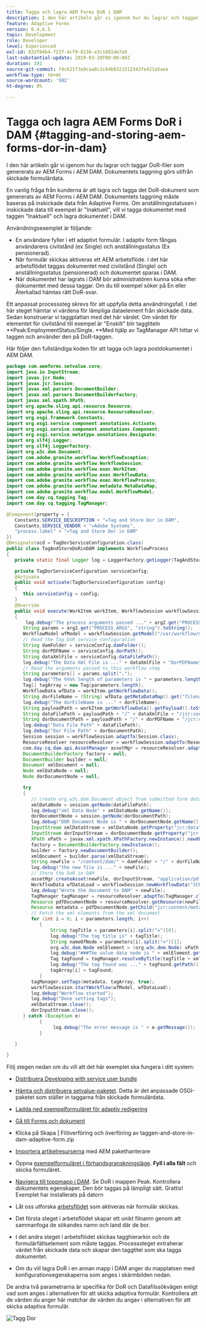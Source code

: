 ```yaml
---
title: Tagga och lagra AEM Forms DoR i DAM
description: I den här artikeln går vi igenom hur du lagrar och taggar DoR-filer som genererats av AEM Forms i AEM DAM. Dokumentets taggning görs utifrån skickade formulärdata.
feature: Adaptive Forms
version: 6.4,6.5
topic: Development
role: Developer
level: Experienced
exl-id: 832f04b4-f22f-4cf9-8136-e3c1081de7a9
last-substantial-update: 2019-03-20T00:00:00Z
duration: 191
source-git-commit: f4c621f3a9caa8c2c64b8323312343fe421a5aee
workflow-type: tm+mt
source-wordcount: '582'
ht-degree: 0%

---
```


# Tagga och lagra AEM Forms DoR i DAM {#tagging-and-storing-aem-forms-dor-in-dam}

I den här artikeln går vi igenom hur du lagrar och taggar DoR-filer som genererats av AEM Forms i AEM DAM. Dokumentets taggning görs utifrån skickade formulärdata.

En vanlig fråga från kunderna är att lagra och tagga det DoR-dokument som genererats av AEM Forms i AEM DAM. Dokumentets taggning måste baseras på inskickade data från Adaptive Forms. Om anställningsstatusen i inskickade data till exempel är &quot;Inaktuell&quot;, vill vi tagga dokumentet med taggen &quot;Inaktuell&quot; och lagra dokumentet i DAM.

Användningsexemplet är följande:

* En användare fyller i ett adaptivt formulär. I adaptiv form fångas användarens civilstånd (ex Single) och anställningsstatus (Ex pensionerad).
* När formulär skickas aktiveras ett AEM arbetsflöde. I det här arbetsflödet taggas dokumentet med civilstånd (Single) och anställningsstatus (pensionerad) och dokumentet sparas i DAM.
* När dokumentet har lagrats i DAM bör administratören kunna söka efter dokumentet med dessa taggar. Om du till exempel söker på En eller Återkallad hämtas rätt DoR-svar.

Ett anpassat processsteg skrevs för att uppfylla detta användningsfall. I det här steget hämtar vi värdena för lämpliga dataelement från skickade data. Sedan konstruerar vi taggplattan med det här värdet. Om värdet för elementet för civilstånd till exempel är &quot;Enskilt&quot; blir taggtiteln **Peak:EmploymentStatus/Single. **Med hjälp av TagManager API hittar vi taggen och använder den på DoR-taggen.

Här följer den fullständiga koden för att tagga och lagra postdokumentet i AEM DAM.

```java
package com.aemforms.setvalue.core;
import java.io.InputStream;
import javax.jcr.Node;
import javax.jcr.Session;
import javax.xml.parsers.DocumentBuilder;
import javax.xml.parsers.DocumentBuilderFactory;
import javax.xml.xpath.XPath;
import org.apache.sling.api.resource.Resource;
import org.apache.sling.api.resource.ResourceResolver;
import org.osgi.framework.Constants;
import org.osgi.service.component.annotations.Activate;
import org.osgi.service.component.annotations.Component;
import org.osgi.service.metatype.annotations.Designate;
import org.slf4j.Logger;
import org.slf4j.LoggerFactory;
import org.w3c.dom.Document;
import com.adobe.granite.workflow.WorkflowException;
import com.adobe.granite.workflow.WorkflowSession;
import com.adobe.granite.workflow.exec.WorkItem;
import com.adobe.granite.workflow.exec.WorkflowData;
import com.adobe.granite.workflow.exec.WorkflowProcess;
import com.adobe.granite.workflow.metadata.MetaDataMap;
import com.adobe.granite.workflow.model.WorkflowModel;
import com.day.cq.tagging.Tag;
import com.day.cq.tagging.TagManager;

@Component(property = {
   Constants.SERVICE_DESCRIPTION + "=Tag and Store Dor in DAM",
   Constants.SERVICE_VENDOR + "=Adobe Systems",
   "process.label" + "=Tag and Store Dor in DAM"
})
@Designate(ocd = TagDorServiceConfiguration.class)
public class TagAndStoreDoRinDAM implements WorkflowProcess
{
   private static final Logger log = LoggerFactory.getLogger(TagAndStoreDoRinDAM.class);

   private TagDorServiceConfiguration serviceConfig;
   @Activate
   public void activate(TagDorServiceConfiguration config)
   {
      this.serviceConfig = config;
   }
   @Override
   public void execute(WorkItem workItem, WorkflowSession workflowSession, MetaDataMap arg2) throws WorkflowException
   {
       log.debug("The process arguments passed ..." + arg2.get("PROCESS_ARGS", "string").toString());
      String params = arg2.get("PROCESS_ARGS", "string").toString();
      WorkflowModel wfModel = workflowSession.getModel("/var/workflow/models/dam/update_asset");
      // Read the Tag DoR service configuration
      String damFolder = serviceConfig.damFolder();
      String dorPDFName = serviceConfig.dorPath();
      String dataXmlFile = serviceConfig.dataFilePath();
      log.debug("The Data Xml File is ..." + dataXmlFile + "DorPDFName" + dorPDFName);
      // Read the arguments passed to this workflow step
      String parameters[] = params.split(",");
      log.debug("The %%%% length of parameters is " + parameters.length);
      Tag[] tagArray = new Tag[parameters.length];
      WorkflowData wfData = workItem.getWorkflowData();
      String dorFileName = (String) wfData.getMetaDataMap().get("filename");
      log.debug("The dorFileName is ..." + dorFileName);
      String payloadPath = workItem.getWorkflowData().getPayload().toString();
      String dataFilePath = payloadPath + "/" + dataXmlFile + "/jcr:content";
      String dorDocumentPath = payloadPath + "/" + dorPDFName + "/jcr:content";
      log.debug("Data File Path" + dataFilePath);
      log.debug("Dor File Path" + dorDocumentPath);
      Session session = workflowSession.adaptTo(Session.class);
      ResourceResolver resourceResolver = workflowSession.adaptTo(ResourceResolver.class);
      com.day.cq.dam.api.AssetManager assetMgr = resourceResolver.adaptTo(com.day.cq.dam.api.AssetManager.class);
      DocumentBuilderFactory factory = null;
      DocumentBuilder builder = null;
      Document xmlDocument = null;
      Node xmlDataNode = null;
      Node dorDocumentNode = null;

      try
      {
         // create org.w3c.dom.Document object from submitted form data
         xmlDataNode = session.getNode(dataFilePath);
         log.debug("xml Data Node" + xmlDataNode.getName());
         dorDocumentNode = session.getNode(dorDocumentPath);
         log.debug("DOR Document Node is " + dorDocumentNode.getName());
         InputStream xmlDataStream = xmlDataNode.getProperty("jcr:data").getBinary().getStream();
         InputStream dorInputStream = dorDocumentNode.getProperty("jcr:data").getBinary().getStream();
         XPath xPath = javax.xml.xpath.XPathFactory.newInstance().newXPath();
         factory = DocumentBuilderFactory.newInstance();
         builder = factory.newDocumentBuilder();
         xmlDocument = builder.parse(xmlDataStream);
         String newFile = "/content/dam/" + damFolder + "/" + dorFileName;
         log.debug("the new file is ..." + newFile);
         // Store the DoR in DAM
         assetMgr.createAsset(newFile, dorInputStream, "application/pdf", true);
         WorkflowData wfDataLoad = workflowSession.newWorkflowData("JCR_PATH", newFile);
         log.debug("Wrote the document to DAM" + newFile);
         TagManager tagManager = resourceResolver.adaptTo(TagManager.class);
         Resource pdfDocumentNode = resourceResolver.getResource(newFile);
         Resource metadata = pdfDocumentNode.getChild("jcr:content/metadata");
         // Fetch the xml elements from the xml document
         for (int i = 0; i < parameters.length; i++)
            {
                String tagTitle = parameters[i].split("=")[0];
                log.debug("The tag title is" + tagTitle);
                String nameOfNode = parameters[i].split("=")[1];
                org.w3c.dom.Node xmlElement = (org.w3c.dom.Node) xPath.compile(nameOfNode).evaluate(xmlDocument, javax.xml.xpath.XPathConstants.NODE);
                log.debug("###The value data node is " + xmlElement.getTextContent());
                Tag tagFound = tagManager.resolveByTitle(tagTitle + xmlElement.getTextContent());
                log.debug("The tag found was ..." + tagFound.getPath());
                tagArray[i] = tagFound;
            }
         tagManager.setTags(metadata, tagArray, true);
         workflowSession.startWorkflow(wfModel, wfDataLoad);
         log.debug("Workflow started");
         log.debug("Done setting tags");
         xmlDataStream.close();
         dorInputStream.close();
      } catch (Exception e)
            {
                 log.debug("The error message is " + e.getMessage());
            }

   }

}
```

Följ stegen nedan om du vill att det här exemplet ska fungera i ditt system:
* [Distribuera Developing with service user bundle](/help/forms/assets/common-osgi-bundles/DevelopingWithServiceUser.jar)

* [Hämta och distribuera setvalue-paketet](/help/forms/assets/common-osgi-bundles/SetValueApp.core-1.0-SNAPSHOT.jar). Detta är det anpassade OSGI-paketet som ställer in taggarna från skickade formulärdata.

* [Ladda ned exempelformuläret för adaptiv redigering](assets/tag-and-store-in-dam-adaptive-form.zip)

* [Gå till Forms och dokument](http://localhost:4502/aem/forms.html/content/dam/formsanddocuments)

* Klicka på Skapa | Filöverföring och överföring av taggen-and-store-in-dam-adaptive-form.zip

* [Importera artikelresurserna](assets/tag-and-store-in-dam-assets.zip) med AEM pakethanterare
* Öppna [exempelformuläret i förhandsgranskningsläge](http://localhost:4502/content/dam/formsanddocuments/tagandstoreindam/jcr:content?wcmmode=disabled). **Fyll i alla fält** och skicka formuläret.
* [Navigera till toppmapp i DAM](http://localhost:4502/assets.html/content/dam/Peak). Se DoR i mappen Peak. Kontrollera dokumentets egenskaper. Den bör taggas på lämpligt sätt.
Grattis! Exemplet har installerats på datorn

* Låt oss utforska [arbetsflödet](http://localhost:4502/editor.html/conf/global/settings/workflow/models/TagAndStoreDoRinDAM.html) som aktiveras när formulär skickas.
* Det första steget i arbetsflödet skapar ett unikt filnamn genom att sammanfoga de sökandes namn och land där de bor.
* I det andra steget i arbetsflödet skickas tagghierarkin och de formulärfältselement som måste taggas. Processsteget extraherar värdet från skickade data och skapar den taggtitel som ska tagga dokumentet.
* Om du vill lagra DoR i en annan mapp i DAM anger du mapplatsen med konfigurationsegenskaperna som anges i skärmbilden nedan.

De andra två parametrarna är specifika för DoR och Datafilssökvägen enligt vad som anges i alternativen för att skicka adaptiva formulär. Kontrollera att de värden du anger här matchar de värden du angav i alternativen för att skicka adaptiva formulär.

![Tagg Dor](assets/tag_dor_service_configuration.gif)
